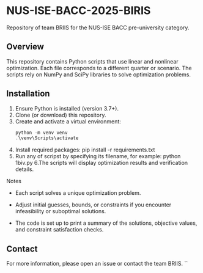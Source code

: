 # NUS-ISE-BACC-2025-BIRIS

Repository of team BRIIS for the NUS-ISE BACC pre-university category.

## Overview
This repository contains Python scripts that use linear and nonlinear optimization. Each file corresponds to a different quarter or scenario. The scripts rely on NumPy and SciPy libraries to solve optimization problems.

## Installation
1. Ensure Python is installed (version 3.7+).
2. Clone (or download) this repository.
3. Create and activate a virtual environment:
   ```powershell
   python -m venv venv
   .\venv\Scripts\activate
4. Install required packages:
    pip install -r requirements.txt
5. Run any of scripst by specifying its filename, for example:
    python 1biv.py
6.The scripts will display optimization results and verification details.

Notes
- Each script solves a unique optimization problem.

- Adjust initial guesses, bounds, or constraints if you encounter infeasibility or suboptimal solutions.

- The code is set up to print a summary of the solutions, objective values, and constraint satisfaction checks.

## Contact

For more information, please open an issue or contact the team BRIIS. ``
    
